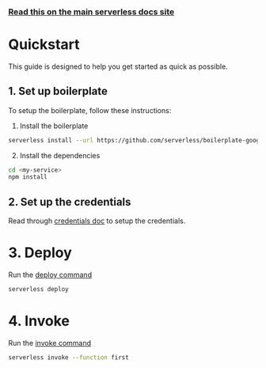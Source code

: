 <!--
title: Serverless Framework - Google Cloud Functions Guide - Quickstart
menuText: Quickstart
menuOrder: 2
description: Get started with Google Cloud Functions in 5 minutes or less
layout: Doc
-->

<!-- DOCS-SITE-LINK:START automatically generated  -->
### [Read this on the main serverless docs site](https://www.serverless.com/framework/docs/providers/google/guide/intro)
<!-- DOCS-SITE-LINK:END -->

# Quickstart

This guide is designed to help you get started as quick as possible.

## 1. Set up boilerplate

To setup the boilerplate, follow these instructions:

1. Install the boilerplate

```bash
serverless install --url https://github.com/serverless/boilerplate-googlecloudfunctions-nodejs --name <my-service>
```

2. Install the dependencies

```bash
cd <my-service>
npm install
```

## 2. Set up the credentials

Read through [credentials doc](./credentials.md) to setup the credentials.

# 3. Deploy

Run the [deploy command](../cli-reference/deploy.md)

```bash
serverless deploy
```

# 4. Invoke

Run the [invoke command](../cli-reference/invoke.md)

```bash
serverless invoke --function first
```
